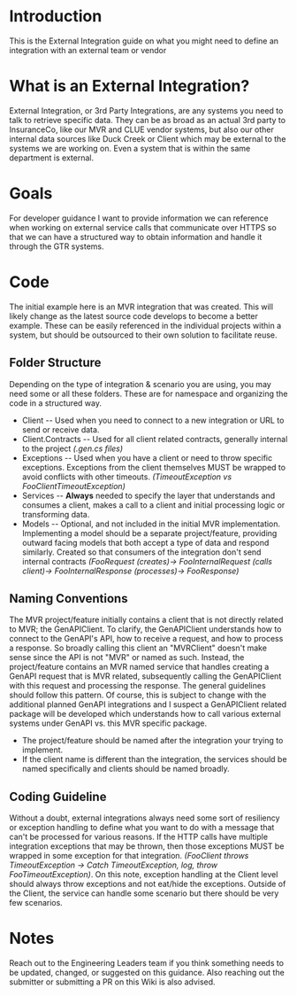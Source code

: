 # Introduction

This is the External Integration guide on what you might need to define an integration with an external team or vendor

# What is an External Integration?

External Integration, or 3rd Party Integrations, are any systems you need to talk to retrieve specific data.
They can be as broad as an actual 3rd party to InsuranceCo, like our MVR and CLUE vendor systems, but also our other internal data sources like Duck Creek or Client which may be external to the systems we are working on. Even a system that is within the same department is external.

# Goals

For developer guidance I want to provide information we can reference when working on external service calls that communicate over HTTPS so that we can have a structured way to obtain information and handle it through the GTR systems.

# Code

The initial example here is an MVR integration that was created. This will likely change as the latest source code develops to become a better example. These can be easily referenced in the individual projects within a system, but should be outsourced to their own solution to facilitate reuse.

## Folder Structure

Depending on the type of integration & scenario you are using, you may need some or all these folders. These are for namespace and organizing the code in a structured way.

- Client -- Used when you need to connect to a new integration or URL to send or receive data.
- Client.Contracts -- Used for all client related contracts, generally internal to the project _(.gen.cs files)_
- Exceptions -- Used when you have a client or need to throw specific exceptions. Exceptions from the client themselves MUST be wrapped to avoid conflicts with other timeouts. _(TimeoutException vs FooClientTimeoutException)_
- Services -- **Always** needed to specify the layer that understands and consumes a client, makes a call to a client and initial processing logic or transforming data.
- Models -- Optional, and not included in the initial MVR implementation. Implementing a model should be a separate project/feature, providing outward facing models that both accept a type of data and respond similarly. Created so that consumers of the integration don't send internal contracts _(FooRequest (creates)-> FooInternalRequest (calls client)-> FooInternalResponse (processes)-> FooResponse)_

## Naming Conventions

The MVR project/feature initially contains a client that is not directly related to MVR; the GenAPIClient. To clarify, the GenAPIClient understands how to connect to the GenAPI's API, how to receive a request, and how to process a response. So broadly calling this client an "MVRClient" doesn't make sense since the API is not "MVR" or named as such. Instead, the project/feature contains an MVR named service that handles creating a GenAPI request that is MVR related, subsequently calling the GenAPIClient with this request and processing the response. The general guidelines should follow this pattern. Of course, this is subject to change with the additional planned GenAPI integrations and I suspect a GenAPIClient related package will be developed which understands how to call various external systems under GenAPI vs. this MVR specific package.

- The project/feature should be named after the integration your trying to implement.
- If the client name is different than the integration, the services should be named specifically and clients should be named broadly.

## Coding Guideline

Without a doubt, external integrations always need some sort of resiliency or exception handling to define what you want to do with a message that can't be processed for various reasons. If the HTTP calls have multiple integration exceptions that may be thrown, then those exceptions MUST be wrapped in some exception for that integration. _(FooClient throws TimeoutException -> Catch TimeoutException, log, throw FooTimeoutException)_.  On this note, exception handling at the Client level should always throw exceptions and not eat/hide the exceptions. Outside of the Client, the service can handle some scenario but there should be very few scenarios.

# Notes

Reach out to the Engineering Leaders team if you think something needs to be updated, changed, or suggested on this guidance. Also reaching out the submitter or submitting a PR on this Wiki is also advised.
